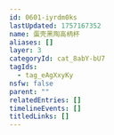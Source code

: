 ```yaml
---
id: 0601-iyrdm0ks
lastUpdated: 1757167352
name: 蛋壳黑陶高柄杯
aliases: []
layer: 3
categoryId: cat_8abY-bU7
tagIds:
  - tag_eAgXxyKy
nsfw: false
parent: ""
relatedEntries: []
timelineEvents: []
titledLinks: []
---
```


